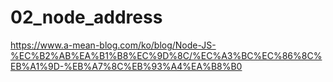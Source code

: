 # 02_node_address
https://www.a-mean-blog.com/ko/blog/Node-JS-%EC%B2%AB%EA%B1%B8%EC%9D%8C/%EC%A3%BC%EC%86%8C%EB%A1%9D-%EB%A7%8C%EB%93%A4%EA%B8%B0
